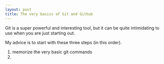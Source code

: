 ```yaml
---
layout: post
title: The very basics of Git and Github
---
```


Git is a super powerful and interesting tool, but it can be quite intimidating to use when you are just starting out.

My advice is to start with these three steps (in this order).

1) memorize the very basic git commands
2) 
